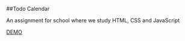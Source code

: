 ##Todo Calendar 

An assignment for school where we study HTML, CSS and JavaScript

[DEMO](https://hazem-89.github.io/Todo-Calendar/)